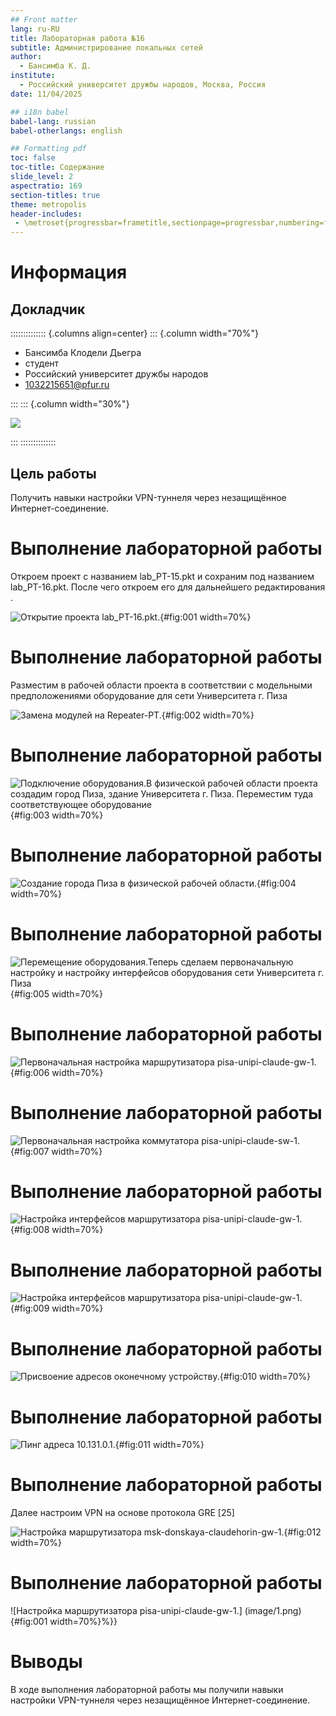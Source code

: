 ```yaml
---
## Front matter
lang: ru-RU
title: Лабораторная работа №16
subtitle: Администрирование локальных сетей
author:
  - Бансимба К. Д.
institute:
  - Российский университет дружбы народов, Москва, Россия
date: 11/04/2025

## i18n babel
babel-lang: russian
babel-otherlangs: english

## Formatting pdf
toc: false
toc-title: Содержание
slide_level: 2
aspectratio: 169
section-titles: true
theme: metropolis
header-includes:
 - \metroset{progressbar=frametitle,sectionpage=progressbar,numbering=fraction}
---
```


# Информация

## Докладчик

:::::::::::::: {.columns align=center}
::: {.column width="70%"}

  * Бансимба Клодели Дьегра
  * студент
  * Российский университет дружбы народов
  * [1032215651@pfur.ru](mailto:1032215651@pfur.ru)
 
:::
::: {.column width="30%"}

![](./image/claude.jpg)

:::
::::::::::::::

## Цель работы

Получить навыки настройки VPN-туннеля через незащищённое Интернет-соединение.


# Выполнение лабораторной работы

Откроем проект с названием lab_PT-15.pkt и сохраним под названием lab_PT-16.pkt. После чего откроем его для дальнейшего редактирования .

![Открытие проекта lab_PT-16.pkt.](image/1.png){#fig:001 width=70%}

# Выполнение лабораторной работы

Разместим в рабочей области проекта в соответствии с модельными предположениями оборудование для сети Университета г. Пиза

![Замена модулей на Repeater-PT.](image/3.png){#fig:002 width=70%}

# Выполнение лабораторной работы

![Подключение оборудования.В физической рабочей области проекта создадим город Пиза, здание Университета г. Пиза. Переместим туда соответствующее оборудование  ](image/4.png){#fig:003 width=70%}

# Выполнение лабораторной работы

![Создание города Пиза в физической рабочей области.](image/5.png){#fig:004 width=70%}

# Выполнение лабораторной работы

![Перемещение оборудования.Теперь сделаем первоначальную настройку и настройку интерфейсов оборудования сети Университета г. Пиза ](image/6.png){#fig:005 width=70%}

# Выполнение лабораторной работы

![Первоначальная настройка маршрутизатора pisa-unipi-claude-gw-1.](image/7.png){#fig:006 width=70%}

# Выполнение лабораторной работы

![Первоначальная настройка коммутатора pisa-unipi-claude-sw-1.](image/8.png){#fig:007 width=70%}

# Выполнение лабораторной работы

![Настройка интерфейсов маршрутизатора pisa-unipi-claude-gw-1.](image/9.png){#fig:008 width=70%}

# Выполнение лабораторной работы

![Настройка интерфейсов маршрутизатора pisa-unipi-claude-gw-1.](image/10.png){#fig:009 width=70%}

# Выполнение лабораторной работы

![Присвоение адресов оконечному устройству.](image/11.png){#fig:010 width=70%}

# Выполнение лабораторной работы

![Пинг адреса 10.131.0.1.](image/12.png){#fig:011 width=70%}

# Выполнение лабораторной работы


Далее настроим VPN на основе протокола GRE [25] 

![Настройка маршрутизатора msk-donskaya-claudehorin-gw-1.](image/13.png){#fig:012 width=70%}

# Выполнение лабораторной работы

![Настройка маршрутизатора pisa-unipi-claude-gw-1.] (image/1.png){#fig:001 width=70%}%}}


# Выводы

В ходе выполнения лабораторной работы мы получили навыки настройки VPN-туннеля через незащищённое Интернет-соединение.






